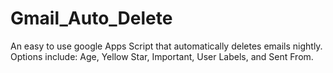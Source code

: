 # Gmail_Auto_Delete
An easy to use google Apps Script that automatically deletes emails nightly. Options include: Age, Yellow Star, Important, User Labels, and Sent From.
